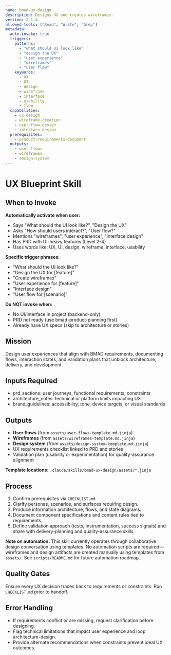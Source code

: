 ```yaml
---
name: bmad-ux-design
description: Designs UX and creates wireframes.
version: 2.1.4
allowed-tools: ["Read", "Write", "Grep"]
metadata:
  auto-invoke: true
  triggers:
    patterns:
      - "what should UI look like"
      - "design the UX"
      - "user experience"
      - "wireframes"
      - "user flow"
    keywords:
      - UX
      - UI
      - design
      - wireframe
      - interface
      - usability
      - flow
  capabilities:
    - ux-design
    - wireframe-creation
    - user-flow-design
    - interface-design
  prerequisites:
    - product-requirements-document
  outputs:
    - user-flows
    - wireframes
    - design-system
---
```


# UX Blueprint Skill

## When to Invoke

**Automatically activate when user:**
- Says "What should the UI look like?", "Design the UX"
- Asks "How should users interact?", "User flow?"
- Mentions "wireframes", "user experience", "interface design"
- Has PRD with UI-heavy features (Level 2-4)
- Uses words like: UX, UI, design, wireframe, interface, usability

**Specific trigger phrases:**
- "What should the UI look like?"
- "Design the UX for [feature]"
- "Create wireframes"
- "User experience for [feature]"
- "Interface design"
- "User flow for [scenario]"

**Do NOT invoke when:**
- No UI/interface in project (backend-only)
- PRD not ready (use bmad-product-planning first)
- Already have UX specs (skip to architecture or stories)

## Mission
Design user experiences that align with BMAD requirements, documenting flows, interaction states, and validation plans that unblock architecture, delivery, and development.

## Inputs Required
- prd_sections: user journeys, functional requirements, constraints
- architecture_notes: technical or platform limits impacting UX
- brand_guidelines: accessibility, tone, device targets, or visual standards

## Outputs
- **User flows** (from `assets/user-flows-template.md.jinja`)
- **Wireframes** (from `assets/wireframes-template.md.jinja`)
- **Design system** (from `assets/design-system-template.md.jinja`)
- UX requirements checklist linked to PRD and stories
- Validation plan (usability or experimentation) for quality-assurance alignment

**Template locations:** `.claude/skills/bmad-ux-design/assets/*.jinja`

## Process
1. Confirm prerequisites via `CHECKLIST.md`.
2. Clarify personas, scenarios, and surfaces requiring design.
3. Produce information architecture, flows, and state diagrams.
4. Document component specifications and content rules tied to requirements.
5. Define validation approach (tests, instrumentation, success signals) and share with delivery-planning and quality-assurance skills.

**Note on automation:** This skill currently operates through collaborative design conversation using templates. No automation scripts are required—wireframes and design artifacts are created manually using templates from `assets/`. See `scripts/README.md` for future automation roadmap.

## Quality Gates
Ensure every UX decision traces back to requirements or constraints. Run `CHECKLIST.md` prior to handoff.

## Error Handling
- If requirements conflict or are missing, request clarification before designing.
- Flag technical limitations that impact user experience and loop architecture-design.
- Provide alternate recommendations when constraints prevent ideal UX outcomes.
